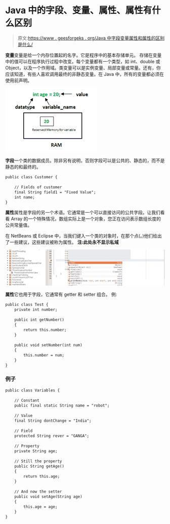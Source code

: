 # Java 中的字段、变量、属性、属性有什么区别

> 原文:[https://www . geesforgeks . org/Java 中字段变量属性和属性的区别是什么/](https://www.geeksforgeeks.org/what-is-the-difference-between-field-variable-attribute-and-property-in-java/)

**变量**变量是给一个内存位置起的名字。它是程序中的基本存储单元。
存储在变量中的值可以在程序执行过程中改变。每个变量都有一个类型，如 int、double 或 Object，以及一个作用域。类变量可以是实例变量、局部变量或常量。还有，你应该知道，有些人喜欢调用最终的非静态变量。在 Java 中，所有的变量都必须在使用前声明。

![](img/f68bad0594a03a021878cca5170f148a.png)

**字段**一个类的数据成员。除非另有说明，否则字段可以是公共的、静态的，而不是静态的和最终的。

```
public class Customer {

    // Fields of customer
    final String field1 = "Fixed Value";
    int name;
}
```

**属性**属性是字段的另一个术语。它通常是一个可以直接访问的公共字段。让我们看看 Array 的一个特殊情况，数组实际上是一个对象，您正在访问表示数组长度的公共常量值。

在 NetBeans 或 Eclipse 中，当我们键入一个类的对象时，在那个点(。)他们给出了一些建议，这些建议被称为属性。
**注:此处永不显示私域**

![](img/3ee5a0dfe673a50d42ae413fea78785f.png)

**属性**它也用于字段，它通常有 getter 和 setter 组合。
例:

```
public class Test {
    private int number;

    public int getNumber()
    {
        return this.number;
    }

    public void setNumber(int num)
    {
        this.number = num;
    }
}
```

### 例子

```
public class Variables {

    // Constant
    public final static String name = "robot";

    // Value
    final String dontChange = "India";

    // Field
    protected String rever = "GANGA";

    // Property
    private String age;

    // Still the property
    public String getAge()
    {
        return this.age;
    }

    // And now the setter
    public void setAge(String age)
    {
        this.age = age;
    }
}
```